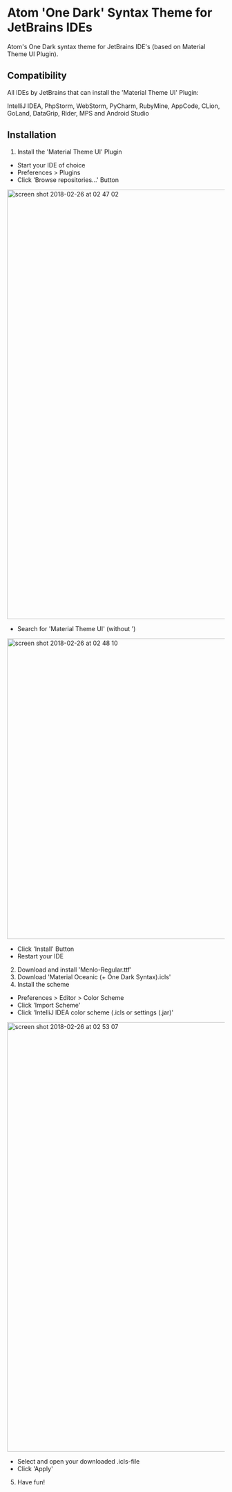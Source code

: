 # Atom 'One Dark' Syntax Theme for JetBrains IDEs
Atom's One Dark syntax theme for JetBrains IDE's (based on Material Theme UI Plugin).

## Compatibility
All IDEs by JetBrains that can install the 'Material Theme UI' Plugin:

IntelliJ IDEA, PhpStorm, WebStorm, PyCharm, RubyMine, AppCode, CLion, GoLand, DataGrip, Rider, MPS and Android Studio

## Installation
1. Install the 'Material Theme UI' Plugin
  * Start your IDE of choice
  * Preferences > Plugins
  * Click 'Browse repositories...' Button
  
  <img width="993" alt="screen shot 2018-02-26 at 02 47 02" src="https://user-images.githubusercontent.com/13024361/36649877-765595fe-1aa0-11e8-9ed9-15430402a418.png">
  
  * Search for 'Material Theme UI' (without ')
  
  <img width="695" alt="screen shot 2018-02-26 at 02 48 10" src="https://user-images.githubusercontent.com/13024361/36649898-a5a62468-1aa0-11e8-8720-f2a6fbf0e4f6.png">
  
  * Click 'Install' Button
  * Restart your IDE
2. Download and install 'Menlo-Regular.ttf'
3. Download 'Material Oceanic (+ One Dark Syntax).icls'
4. Install the scheme
  * Preferences > Editor > Color Scheme
  * Click 'Import Scheme'
  * Click 'IntelliJ IDEA color scheme (.icls or settings (.jar)'
  
  <img width="993" alt="screen shot 2018-02-26 at 02 53 07" src="https://user-images.githubusercontent.com/13024361/36649924-c42ce16a-1aa0-11e8-98fb-14130e83b349.png">
  
  * Select and open your downloaded .icls-file
  * Click 'Apply'
5. Have fun!
